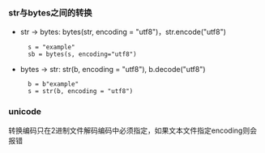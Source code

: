 ### str与bytes之间的转换
- str -> bytes: bytes(str, encoding = "utf8")，str.encode("utf8")
	
		s = "example"
		sb = bytes(s, encoding="utf8")

- bytes -> str: str(b, encoding = "utf8"), b.decode("utf8")

		b = b"example"
		s = str(b, encoding = "utf8")

### unicode
转换编码只在2进制文件解码编码中必须指定，如果文本文件指定encoding则会报错
